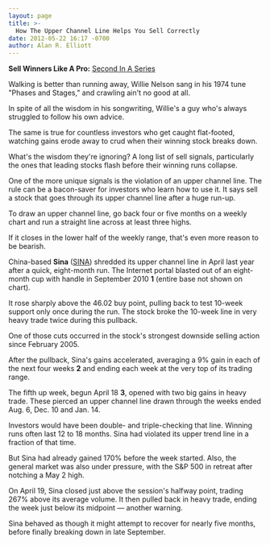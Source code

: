```yaml
---
layout: page
title: >-
  How The Upper Channel Line Helps You Sell Correctly
date: 2012-05-22 16:17 -0700
author: Alan R. Elliott
---
```





**Sell Winners Like A Pro:** [Second In A Series](http://news.investors.com/specialreport/611488/201205211612/how-to-sell-winners-like-a-pro.aspx)

  

Walking is better than running away, Willie Nelson sang in his 1974 tune "Phases and Stages," and crawling ain't no good at all.

  

In spite of all the wisdom in his songwriting, Willie's a guy who's always struggled to follow his own advice.

  

The same is true for countless investors who get caught flat-footed, watching gains erode away to crud when their winning stock breaks down.

  

What's the wisdom they're ignoring? A long list of sell signals, particularly the ones that leading stocks flash before their winning runs collapse.

  

One of the more unique signals is the violation of an upper channel line. The rule can be a bacon-saver for investors who learn how to use it. It says sell a stock that goes through its upper channel line after a huge run-up.

  

To draw an upper channel line, go back four or five months on a weekly chart and run a straight line across at least three highs.

  

If it closes in the lower half of the weekly range, that's even more reason to be bearish.

  

China-based **Sina** ([SINA](https://research.investors.com/quote.aspx?symbol=SINA)) shredded its upper channel line in April last year after a quick, eight-month run. The Internet portal blasted out of an eight-month cup with handle in September 2010 **1** (entire base not shown on chart).

  

It rose sharply above the 46.02 buy point, pulling back to test 10-week support only once during the run. The stock broke the 10-week line in very heavy trade twice during this pullback.

  

One of those cuts occurred in the stock's strongest downside selling action since February 2005.

  

After the pullback, Sina's gains accelerated, averaging a 9% gain in each of the next four weeks **2** and ending each week at the very top of its trading range.

  

The fifth up week, begun April 18 **3**, opened with two big gains in heavy trade. These pierced an upper channel line drawn through the weeks ended Aug. 6, Dec. 10 and Jan. 14.

  

Investors would have been double- and triple-checking that line. Winning runs often last 12 to 18 months. Sina had violated its upper trend line in a fraction of that time.

  

But Sina had already gained 170% before the week started. Also, the general market was also under pressure, with the S&P 500 in retreat after notching a May 2 high.

  

On April 19, Sina closed just above the session's halfway point, trading 267% above its average volume. It then pulled back in heavy trade, ending the week just below its midpoint — another warning.

  

Sina behaved as though it might attempt to recover for nearly five months, before finally breaking down in late September.




